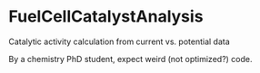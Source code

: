 FuelCellCatalystAnalysis
========================

Catalytic activity calculation from current vs. potential data

By a chemistry PhD student, expect weird (not optimized?) code.

